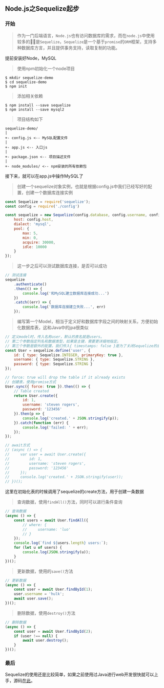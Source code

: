 ## Node.js之Sequelize起步

### 开始
> 作为一门后端语言，`Node.js`也有访问数据库的需求，而在`node.js`中使用较多的是`Sequelize`，`Sequelize`是一个基于`promise`的`ORM`框架，支持多种数据库方言，并且提供事务支持，读取复制的功能。

提前安装好Node，MySQL

> 使用npm初始化一个node项目
```shell
$ mkdir sequelize-demo
$ cd sequelize-demo
$ npm init
```

> 添加相关依赖

```shell
$ npm install --save sequelize
$ npm install --save mysql2
```

> 项目结构如下

```
sequelize-demo/
|
+- config.js <-- MySQL配置文件
|
+- app.js <-- 入口js
|
+- package.json <-- 项目描述文件
|
+- node_modules/ <-- npm安装的所有依赖包
```

接下来，就可以在app.js中操作MySQL了

> 创建一个sequelize对象实例，也就是根据config.js中我们已经写好的配置，创建一个数据库连接实例

```javascript
const Sequelize = require('sequelize');
const config = require('./config')

const sequelize = new Sequelize(config.database, config.username, config.password, {
    host: config.host,
    dialect: 'mysql',
    pool: {
        max: 5,
        min: 0,
        acquire: 30000,
        idle: 10000
    }
});
```

> 这一步之后可以测试数据库连接，是否可以成功

```javascript
// 测试连接
sequelize
    .authenticate()
    .then(() => {
        console.log('和MySQL建立数据库连接成功...')
    })
    .catch((err) => {
        console.log('数据库连接建立失败...', err)
    });
```

> 编写第一个Model，相当于定义好和数据库字段之间的映射关系，方便初始化数据库表，这和Java中的jpa很类似

```javascript
// 定义model时，传入名称user，默认的表名就是users。
// 第二个参数指定列名和数据类型，如果是主键，需要更详细地指定。
// 第三个参数是额外的配置，我们传入{ timestamps: false }是为了关闭Sequelize的自动添加timestamp的功能。
const User = sequelize.define('user', {
    id: { type: Sequelize.INTEGER, primaryKey: true },
    username: { type: Sequelize.STRING },
    password: { type: Sequelize.STRING }
});

// force: true will drop the table if it already exists
// 创建表，使用promise方式
User.sync({ force: true }).then(() => {
    // Table created
    return User.create({
        id: 1,
        username: 'steven rogers',
        password: '123456'
    }).then(p => {
        console.log('created.' + JSON.stringify(p));
    }).catch(function (err) {
        console.log('failed: ' + err);
    });
});

// await方式
// (async () => {
//     var user = await User.create({
//         id: 1,
//         username: 'steven rogers',
//         password: '123456'
//     });
//     console.log('created.' + JSON.stringify(user));
// })();
```
这里在初始化表的时候调用了sequelize的create方法，用于创建一条数据

> 查询数据，使用`findAll()`方法，同时可以进行条件查询

```javascript
// 查询数据
(async () => {
    const users = await User.findAll({
        // where: {
        //     username: 'luo'
        // }
    });
    console.log(`find ${users.length} users:`);
    for (let u of users) {
        console.log(JSON.stringify(u));
    }
})();
```

> 更新数据，使用的`save()`方法

```javascript
// 更新数据
(async () => {
    const user = await User.findById(1);
    user.username = 'hulk';
    await user.save();
})();
```

> 删除数据，使用`destroy()`方法

```javascript
// 删除数据
(async () => {
    const user = await User.findById(2);
    if (user !== null) {
        await user.destroy();
    }
})();
```

### 最后
Sequelize的使用还是比较简单，如果之前使用过Java进行web开发很快就可以上手，源码[在此](https://github.com/LuoLiangDSGA/node-learning/tree/master/sequelize-demo)。